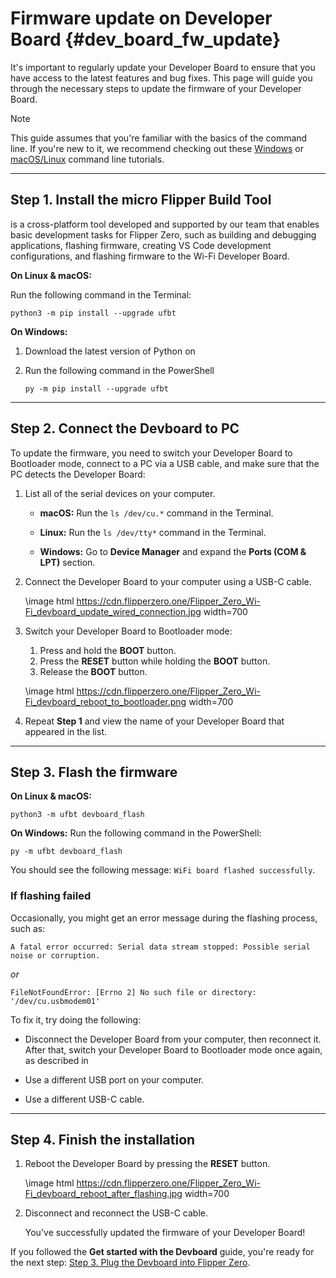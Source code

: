 # Firmware update on Developer Board {#dev_board_fw_update}

It's important to regularly update your Developer Board to ensure that you have access to the latest features and bug fixes. This page will guide you through the necessary steps to update the firmware of your Developer Board.

> [!note]
> This guide assumes that you're familiar with the basics of the command line. If you're new to it, we recommend checking out these [Windows](https://learn.microsoft.com/en-us/powershell/scripting/learn/ps101/01-getting-started?view=powershell-7.4) or [macOS/Linux](https://ubuntu.com/tutorials/command-line-for-beginners#1-overview) command line tutorials.

***

## Step 1. Install the micro Flipper Build Tool

 is a cross-platform tool developed and supported by our team that enables basic development tasks for Flipper Zero, such as building and debugging applications, flashing firmware, creating VS Code development configurations, and flashing firmware to the Wi-Fi Developer Board.

**On Linux & macOS:**

Run the following command in the Terminal:

```
python3 -m pip install --upgrade ufbt
```

**On Windows:**

1. Download the latest version of Python on 
2. Run the following command in the PowerShell

    ```
    py -m pip install --upgrade ufbt
    ```

***

## Step 2. Connect the Devboard to PC

To update the firmware, you need to switch your Developer Board to Bootloader mode, connect to a PC via a USB cable, and make sure that the PC detects the Developer Board:

1. List all of the serial devices on your computer.

    - **macOS:** Run the `ls /dev/cu.*` command in the Terminal.

    - **Linux:** Run the `ls /dev/tty*` command in the Terminal.

    - **Windows:** Go to **Device Manager** and expand the **Ports (COM & LPT)** section.

2. Connect the Developer Board to your computer using a USB-C cable.

    \image html https://cdn.flipperzero.one/Flipper_Zero_Wi-Fi_devboard_update_wired_connection.jpg width=700

3. Switch your Developer Board to Bootloader mode:

    1. Press and hold the **BOOT** button.
    2. Press the **RESET** button while holding the **BOOT** button.
    3. Release the **BOOT** button.

    \image html https://cdn.flipperzero.one/Flipper_Zero_Wi-Fi_devboard_reboot_to_bootloader.png width=700

4. Repeat **Step 1** and view the name of your Developer Board that appeared in the list.

***

## Step 3. Flash the firmware

**On Linux & macOS:**

```
python3 -m ufbt devboard_flash
```

**On Windows:** Run the following command in the PowerShell:

```
py -m ufbt devboard_flash
```

You should see the following message: `WiFi board flashed successfully`.

### If flashing failed

Occasionally, you might get an error message during the flashing process, such as:

```
A fatal error occurred: Serial data stream stopped: Possible serial noise or corruption.
```

*or*

```
FileNotFoundError: [Errno 2] No such file or directory: '/dev/cu.usbmodem01'
```

To fix it, try doing the following:

- Disconnect the Developer Board from your computer, then reconnect it. After that, switch your Developer Board to Bootloader mode once again, as described in 

- Use a different USB port on your computer.

- Use a different USB-C cable.

***

## Step 4. Finish the installation

1. Reboot the Developer Board by pressing the **RESET** button.

    \image html https://cdn.flipperzero.one/Flipper_Zero_Wi-Fi_devboard_reboot_after_flashing.jpg width=700

2. Disconnect and reconnect the USB-C cable.

    You've successfully updated the firmware of your Developer Board!

If you followed the **Get started with the Devboard** guide, you're ready for the next step: [Step 3. Plug the Devboard into Flipper Zero](#dev_board_get_started_step-3).

